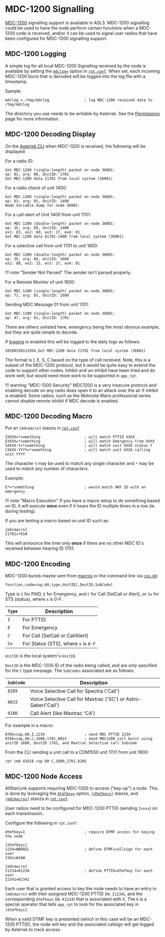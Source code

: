# MDC-1200 Signalling
[MDC-1200](https://en.wikipedia.org/wiki/MDC-1200) signalling support is available in ASL3. MDC-1200 signalling could be used to have the node perform certain functions when a MDC-1200 code is received, and/or it can be used to signal user radios that have been configured for MDC-1200 signalling support.

## MDC-1200 Logging
A simple log for all local MDC-1200 Signalling received by the node is available by setting the [`mdclog=`](../config/rpt_conf.md#mdclog) option in [`rpt.conf`](../config/rpt_conf.md). When set, each incoming MDC-1200 burst that is decoded will be logged into the log file with a timestamp.

Sample:

```
mdclog = /tmp/mdclog                ; log MDC-1200 received data to /tmp/mdclog
```

The directory you use needs to be writable by Asterisk. See the [Permissions](../adv-topics/permissions.md) page for more information.

## MDC-1200 Decoding Display
On the [Asterisk CLI](../user-guide/menu.md#asterisk-cli) when MDC-1200 is received, the following will be displayed:

For a radio ID:

```
Got MDC-1200 (single-length) packet on node 36001:
op: 01, arg: 00, UnitID: 1701
Got MDC-1200 data I1701 from local system (36001)
```

For a radio check of unit 1400:

```
Got MDC-1200 (single-length) packet on node 36001:
op: 63, arg: 85, UnitID: 1400
Node Variable dump for node 36001:
```

For a call-alert of Unit 1400 from unit 1701:

```
Got MDC-1200 (double-length) packet on node 36001:
op: 35, arg: 89, UnitID: 1400
ex1: 83, ex2: 0d, ex3: 17, ex4: 01
Got MDC-1200 data A1701-1400 from local system (36001)
```

For a selective call from unit 1701 to unit 1600:

```
Got MDC-1200 (double-length) packet on node 36001:
op: 35, arg: 89, UnitID: 1600
ex1: 80, ex2: 15, ex3: 17, ex4: 01
```

!!! note "Sender Not Parsed"
    The sender isn't parsed properly.

For a Remote Monitor of unit 1600:

```
Got MDC-1200 (single-length) packet on node 36001:
op: 71, arg: 85, UnitID: 1600
```

Sending MDC Message 01 from unit 1701:

```
Got MDC-1200 (single-length) packet on node 36001:
op: 47, arg: 01, UnitID: 1701
```

There are others unlisted here, emergency being the most obvious example, but they are quite simple to decode.

If [logging](./archivedir.md) is enabled this will be logged to the daily logs as follows:

```
20180330111954,Got MDC-1200 data I1701 from local system (36001)
```

The format is I, E, S, C based on the type of call received.  Note, this is a subset of the MDC-1200 protocol, but it would be quite easy to extend the code to support other codes. Inhibit and un-inhibit have been tried and do work well, but would need more work to be supported in `app_rpt`.  

!!! warning "MDC-1200 Security"
    MDC1200 is a very insecure protocol and enabling decode on any radio does open it to an attack over the air if inhibit is enabled. Some radios, such as the Motorola Waris professional series cannot disable remote inhibit if MDC decode is enabled. 

## MDC-1200 Decoding Macro
Put an `[mdcmacro]` stanza in [`rpt.conf`](../config/rpt_conf.md)

```
IXXXX=*something                    ; will match PTTID XXXX
EXXXX=*something                    ; will match Emergency from XXXX
SXXXX-Y=*something                  ; will match unit XXXX status Y
CXXXX-YYYY=*something               ; will match unit XXXX calling unit YYYY
```

The character `%` may be used to match any single character and `*` may be used to match any number of characters. 

Example:

```
E*=*something                       ; would match ANY ID with an emergency
```

!!! note "Macro Execution"
    If you have a macro setup to do something based on ID, it will execute **once** even if it hears the ID multiple times in a row (ie. during testing). 
    
If you are testing a macro based on unit ID such as:

```
[mdcmacro]
I1701=*81#
```

This will announce the time only **once** if there are no other MDC ID's received between hearing ID 1701.

## MDC-1200 Encoding
MDC-1200 bursts maybe sent from [macros](./macros.md) or the command line via [`cop,60`](../config/rpt_conf.md#cop-commands):

```
function_code=cop,60,type,UnitID[,DestID,SubCode]
```

Type is `I` for PttID, `E` for Emergency, and `C` for Call (SelCall or Alert), or `Sx` for STS (status), where `x` is 0-F.

`Type`|Description
------|-----------
`I`|For PTTID
`E`|For Emergency
`C`|For Call (SelCall or CallAlert)
`Sx`|For Status (STS), where `x` is `0-F`

`UnitID` is the local system's `UnitID`.

`DestID` is the MDC-1200 ID of the radio being called, and are only specified for the `C` type message. The `SubCodes` associated are as follows:

`SubCode`|Description
---------|-----------
`8205`|Voice Selective Call for Spectra ('Call')
`8015`|Voice Selective Call for Maxtrac ('SC') or Astro-Saber('Call')
`810D`|Call Alert (like Maxtrac 'CA')

For example in a macro:

```
8765=cop,60,I,1234                  ; send MDC PTTID 1234
8766=cop,60,C,1600,1701,8015        ; Send MDC1200 call burst using unitID 1600, DestID 1701, and Maxtrac Selective call Subcode
```

From the CLI sending a unit call to a CDM1550 unit 1701 from unit 1600:

```
rpt cmd 41618 cop 60 C,1600,1701,8205
```

## MDC-1200 Node Access
AllStarLink supports requiring MDC-1200 to access ("key-up") a node. This is done by leveraging the [`dtmfkey=`](../config/rpt_conf.md#dtmfkey) option, [`[dtmfkeys]`](../config/rpt_conf.md#dtmfkeys-stanza) stanza, and [`[mdcmacros]`](../config/rpt_conf.md#mdcmacro) stanza in [`rpt.conf`](../config/rpt_conf.md).

User radios need to be configured for MDC-1200 PTTID (sending `Ixxxx`) on each transmission.

Configure the following in `rpt.conf`:

```
dtmfkey=1                           ; require DTMF access for keying the node

[dtmfkeys]
1234=WB6NIL                         ; define DTMF=callsign for each user
2341=W1AW

[mdcmacro]
I1234=K1234                         ; define PTTID=dtmfkey for each user
I2341=K2341
```

Each user that is granted access to key the node needs to have an entry in `[mdcmacro]` with their assigned MDC-1200 PTTID (ie. `I1234`), and the corresponding `dtmfkeys` (ie. `K1234`) that is associated with it. The `K` is a special operator that tells `app_rpt` to look for the associated key in `[dtmfkeys]`.

When a valid DTMF key is presented (which in this case will be an MDC-1200 PTTID), the node will key and the associated callsign will get logged by Asterisk to track access.

